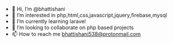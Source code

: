 - 👋 Hi, I’m @bhattishani
- 👀 I’m interested in php,html,css,javascript,jquery,firebase,mysql
- 🌱 I’m currently learning laravel
- 💞️ I’m looking to collaborate on php based projects
- 📫 How to reach me bhattishani538@protonmail.com

<!---
bhattishani/bhattishani is a ✨ special ✨ repository because its `README.md` (this file) appears on your GitHub profile.
You can click the Preview link to take a look at your changes.
--->
